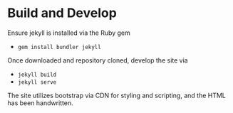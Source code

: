 # Build and Develop

Ensure jekyll is installed via the Ruby gem

- `gem install bundler jekyll`

Once downloaded and repository cloned, develop the site via

- `jekyll build`
- `jekyll serve`

The site utilizes bootstrap via CDN for styling and scripting, and the HTML has been handwritten.
